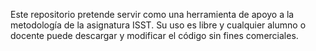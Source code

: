 Este repositorio pretende servir como una herramienta de apoyo a la metodología de la asignatura ISST.
Su uso es libre y cualquier alumno o docente puede descargar y modificar el código sin fines comerciales.
